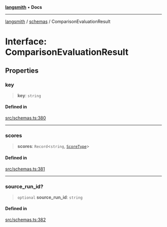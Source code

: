 [**langsmith**](../../README.md) • **Docs**

***

[langsmith](../../README.md) / [schemas](../README.md) / ComparisonEvaluationResult

# Interface: ComparisonEvaluationResult

## Properties

### key

> **key**: `string`

#### Defined in

[src/schemas.ts:380](https://github.com/langchain-ai/langsmith-sdk/blob/da3c1bb4f1396b48909bf0abac53fd717458c764/js/src/schemas.ts#L380)

***

### scores

> **scores**: `Record`\<`string`, [`ScoreType`](../type-aliases/ScoreType.md)\>

#### Defined in

[src/schemas.ts:381](https://github.com/langchain-ai/langsmith-sdk/blob/da3c1bb4f1396b48909bf0abac53fd717458c764/js/src/schemas.ts#L381)

***

### source\_run\_id?

> `optional` **source\_run\_id**: `string`

#### Defined in

[src/schemas.ts:382](https://github.com/langchain-ai/langsmith-sdk/blob/da3c1bb4f1396b48909bf0abac53fd717458c764/js/src/schemas.ts#L382)
